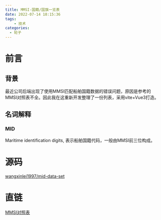 ```yaml
---
title: MMSI-国籍/国旗一览表
date: 2022-07-14 18:15:36
tags:
    - 技术
categories:
  - 轮子
---
```

# 前言
## 背景
最近公司后端出现了使用MMSI匹配船舶国籍数据的错误问题，原因是参考的MMSI对照表不全。因此我在这重新开发整理了一份列表，采用vite+Vue3打造。
## 名词解释
### MID
Maritime identification digits, 表示船舶国籍代码，一般由MMSI前三位构成。
# 源码
[wangxinlei1997/mid-data-set](https://github.com/wangxinlei1997/mid-data-set)
# 直链
[MMSI对照表](https://demos.xiaob.work/mid-data-set/)